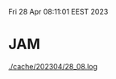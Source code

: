 Fri 28 Apr 08:11:01 EEST 2023
# JAM
<a href='./cache/202304/28_08.log'>./cache/202304/28_08.log</a>
